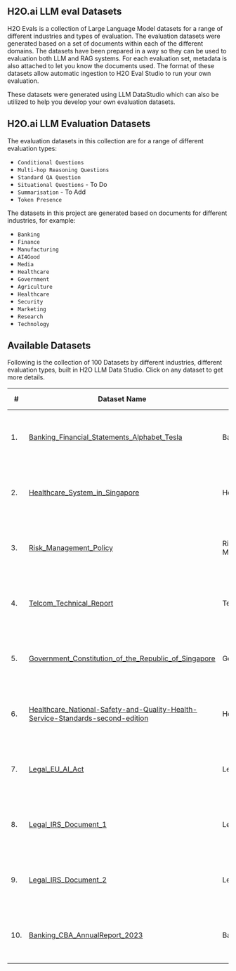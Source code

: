 ## H2O.ai LLM eval Datasets 

H2O Evals is a collection of Large Language Model datasets for a range of different industries and types of evaluation. The evaluation datasets were generated based on a set of documents within each of the different domains. The datasets have been prepared in a way so they can be used to evaluation both LLM and RAG systems. For each evaluation set, metadata is also attached to let you know the documents used. The format of these datasets allow automatic ingestion to H2O Eval Studio to run your own evaluation. 

These datasets were generated using LLM DataStudio which can also be utilized to help you develop your own evaluation datasets.  


## H2O.ai LLM Evaluation Datasets 

The evaluation datasets in this collection are for a range of different evaluation types: 

- `Conditional Questions`
- `Multi-hop Reasoning Questions`
- `Standard QA Question`
- `Situational Questions` - To Do
- `Summarisation` - To Add
- `Token Presence`

The datasets in this project are generated based on documents for different industries, for example:

- `Banking`
- `Finance`
- `Manufacturing`
- `AI4Good`
- `Media`
- `Healthcare`
- `Government`
- `Agriculture`
- `Healthcare`
- `Security`
- `Marketing`
- `Research`
- `Technology`

## Available Datasets

Following is the collection of 100 Datasets by different industries, different evaluation types, built in H2O LLM Data Studio. Click on any dataset to get more details.

| # | Dataset Name      | Industry | Sub Industry | No of Entries | Prompt Type |Evaluation Type(rag/LLM) |Evaluation Techniques|
|---| -------------- | --------- | -------------- | ----- | ----- | --------- | ------------------- |
| 1. | [Banking_Financial_Statements_Alphabet_Tesla](https://github.com/h2oai/h2o-evals/tree/main/catalog/Banking_Financial_Statements_Alphabet_Tesla)| Banking | Company financial statement | 520 | RAG | RAG | Conditional Questions Multi Choice and Tokens Presence |
| 2. | [Healthcare_System_in_Singapore](https://github.com/h2oai/h2o-evals/tree/main/catalog/Healthcare_System_in_Singapore)| Health | Health | 97 | RAG | RAG | Conditional Questions Multi Choice and Tokens Presence |
| 3. | [Risk_Management_Policy](https://github.com/h2oai/h2o-evals/tree/main/catalog/Risk_Management_Policy)| Risk Management | risk management | 160 | RAG | RAG | Conditional Questions Multi Choice and Tokens Presence |
| 4. | [Telcom_Technical_Report](https://github.com/h2oai/h2o-evals/tree/main/catalog/Telcom_Technical_Report)| Telecom | Technical Report | 130 | RAG | RAG | Conditional Questions Multi Choice and Tokens Presence |
| 5. | [Government_Constitution_of_the_Republic_of_Singapore](https://github.com/h2oai/h2o-evals/tree/main/catalog/Government_Constitution_of_the_Republic_of_Singapore)| Government | Government | 160 | RAG | RAG | Conditional Questions Multi Choice and Tokens Presence |
| 6. | [Healthcare_National-Safety-and-Quality-Health-Service-Standards-second-edition](https://github.com/h2oai/h2o-evals/tree/main/catalog/Healthcare_National-Safety-and-Quality-Health-Service-Standards-second-edition)| Health | Health | 82 | RAG | RAG | Conditional Questions Multi Choice and Tokens Presence |
| 7. | [Legal_EU_AI_Act](https://github.com/h2oai/h2o-evals/tree/main/catalog/Legal_EU_AI_Act)| Legal | EU AI Act | 143 | RAG | RAG | Conditional Questions Multi Choice and Tokens Presence |
| 8. | [Legal_IRS_Document_1](https://github.com/h2oai/h2o-evals/tree/main/catalog/Legal_IRS_Document_1)| Legal | IRS Filing Policy | 145 | RAG | RAG | Conditional Questions Multi Choice and Tokens Presence |
| 9. | [Legal_IRS_Document_2](https://github.com/h2oai/h2o-evals/tree/main/catalog/Legal_IRS_Document_2)| Legal | IRS Filing Policy | 126 | RAG | RAG | Conditional Questions Multi Choice and Tokens Presence |
| 10. | [Banking_CBA_AnnualReport_2023](https://github.com/h2oai/h2o-evals/tree/main/catalog/Banking_CBA_AnnualReport_2023)| Banking | Annual Report | 120 | RAG | RAG | Conditional Questions Multi Choice and Tokens Presence |